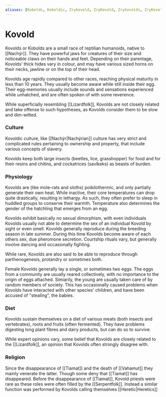 ```yaml
---
aliases: [Kobolds, Koboldic, Zrykovold, ZryKovold, Zrykovolds, ZryKovolds, Kovoldic, Kovolds]
---
```

# Kovold 
Kovolds or Kobolds are a small race of reptilian humanoids, native to [[Nachýr]]. They have powerful jaws for creatures of their size and noticeable claws on their hands and feet. Depending on their parentage, Kovolds’ thick hides vary in colour, and may have various sized horns on their necks, jawline or on the top of their head. 

Kovolds age rapidly compared to other races, reaching physical maturity in less than 10 years. They usually become aware while still inside their egg. Their egg-memories usually include sounds and sensations experienced while unhatched, and are often spoken of with some reverence.

While superficially resembling [[Lizardfolk]], Kovolds are not closely related and take offense to such hypotheses, as Kovolds consider them to be slow and dim-witted.

### Culture
Kovoldic culture, like [[Nachýr|Nachýrian]] culture has very strict and complicated rules pertaining to ownership and property, that include various concepts of slavery. 

Kovolds keep both large insects (beetles, lice, grasshopper) for food and for their resins and chitins,  and cockatrices (savlkeks) as beasts of burden. 

### Physiology
Kovolds are (like mole-rats and sloths) poikilothermic, and only partially generate their own heat. While inactive, their core temperatures can drop quite drastically, resulting in lethargy. As such, they often prefer to sleep in huddled groups to conserve their warmth. Temperature also determines the gender of the hatchling that emerges from an egg.

Kovolds exhibit basically no sexual dimorphism, with even individuals Kovolds usually not able to determine the sex of an individual Kovold by sight or even smell. Kovolds generally reproduce during the breeding season in late summer. During this time Kovolds become aware of each others sex, due pheromone secretion. Courtship rituals vary, but generally involve dancing and occasionally fighting. 

While rare, Kovolds are also said to be able to reproduce through parthenogenesis, protandry or sometimes both.

Female Kovolds generally lay a single, or sometimes two eggs. The eggs from a community are usually reared collectively, with no importance to the origin of eggs attached. Simiarily, the young are usually taken care of by random members of society. This has occasionally caused problems when Kovolds have interacted with other species' children, and have been accused of "stealing", the babies.

### Diet

Kovolds sustain themselves on a diet of various meats (both insects and vertebrates), roots and fruits (often fermented). They have problems digesting long plant fibres and dairy products, but can do so to survive.

While expert opinions vary, some belief that Kovolds are closely related to the [[Lizardfolk]], an opinion that Kovolds often strongly disagree with.

### Religion 
Since the disappearance of [[Tiamat]] and the death of [[Vahamut]] they mainly venerate the latter. Though some deny that [[Tiamat]] has disappeared. Before the disappearance of [[Tiamat]], Kovold priests were rare as these roles were often filled by the [[Serpentfolk]]. Instead a similar function was performed by Kovolds calling themselves [[Heretic|Heretics]]

